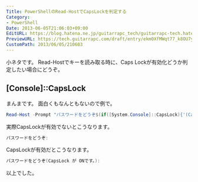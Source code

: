 ```yaml
---
Title: PowerShellのRead-HostでCapsLockを判定する
Category:
- PowerShell
Date: 2013-06-05T21:06:03+09:00
EditURL: https://blog.hatena.ne.jp/guitarrapc_tech/guitarrapc-tech.hatenablog.com/atom/entry/6802418398340924488
PreviewURL: https://tech.guitarrapc.com/draft/entry/ekm0XfMWqt77_k8OU7y_jBwLHbM
CustomPath: 2013/06/05/210603
---
```


<!--
Date: 2013-06-05T21:06:03+09:00
URL: https://tech.guitarrapc.com/entry/2013/06/05/210603
-->

小ネタです。
Read-Hostでキーを読み取る時に、Caps Lockが有効化どうか判定したい場合にどうぞ。



## [Console]::CapsLock

まんまです。
面白くもなんともないので例で。

```ps1
Read-Host -Prompt "パスワードをどうぞ$(if([System.Console]::CapsLock){'(CapsLock が ONです。)'})"
```


実際CapsLockが有効でないとこうなります。

```ps1
パスワードをどうぞ:
```


CapsLockが有効だとこうなります。

```ps1
パスワードをどうぞ(CapsLock が ONです。):
```


以上でした。

